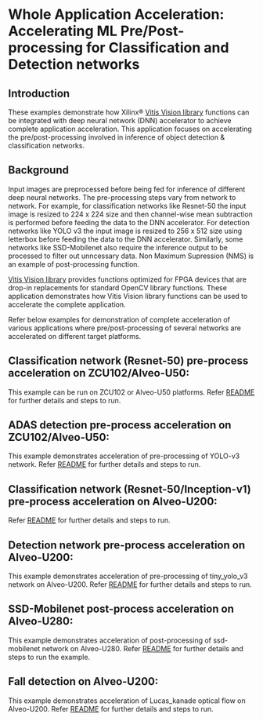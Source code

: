 # Whole Application Acceleration: Accelerating ML Pre/Post-processing for Classification and Detection networks

## Introduction

These examples demonstrate how Xilinx® [Vitis Vision library](https://github.com/Xilinx/Vitis_Libraries/tree/master/vision) functions can be integrated with deep neural network (DNN) accelerator to achieve complete application acceleration. This application focuses on accelerating the pre/post-processing involved in inference of object detection & classification networks.

## Background

Input images are preprocessed  before being fed for inference of different deep neural networks. The pre-processing steps vary from network to network. For example, for classification networks like Resnet-50 the input image is resized to 224 x 224 size and then channel-wise mean subtraction is performed before feeding the data to the DNN accelerator. For detection networks like YOLO v3 the input image is resized to 256 x 512 size using letterbox before feeding the data to the DNN accelerator. Similarly, some networks like SSD-Mobilenet also require the inference output to be processed to filter out unncessary data. Non Maximum Supression (NMS) is an example of post-processing function.


[Vitis Vision library](https://github.com/Xilinx/Vitis_Libraries/tree/master/vision) provides functions optimized for FPGA devices that are drop-in replacements for standard OpenCV library functions. These application demonstrates how Vitis Vision library functions can be used to accelerate the complete application.

Refer below examples for demonstration of complete acceleration of various applications where pre/post-processing of several networks are accelerated on different target platforms.


## Classification network (Resnet-50) pre-process acceleration on ZCU102/Alveo-U50:

This example can be run on ZCU102 or Alveo-U50 platforms. Refer [README](./resnet50_mt_py_waa/README.md) for further details and steps to run.

## ADAS detection pre-process acceleration on ZCU102/Alveo-U50:

This example demonstrates acceleration of pre-processing of YOLO-v3 network. Refer [README](./adas_detection_waa/README.md) for further details and steps to run.

## Classification network (Resnet-50/Inception-v1) pre-process acceleration on Alveo-U200:

Refer [README](./classification/README.md) for further details and steps to run.

## Detection network pre-process acceleration on Alveo-U200:

This example demonstrates acceleration of pre-processing of tiny_yolo_v3 network on Alveo-U200. Refer [README](./yolo/README.md) for further details and steps to run.

## SSD-Mobilenet post-process acceleration on Alveo-U280:

This example demonstrates acceleration of post-processing of ssd-mobilenet network on Alveo-U280. Refer [README](./ssd_mobilenet/README.md) for further details and steps to run the example.


## Fall detection on Alveo-U200:

This example demonstrates acceleration of Lucas_kanade optical flow on Alveo-U200. Refer [README](./fall_detection/README.md) for further details and steps to run.
